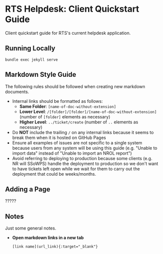 # RTS Helpdesk: Client Quickstart Guide

Client quickstart guide for RTS's current helpdesk application.

## Running Locally

`bundle exec jekyll serve`

## Markdown Style Guide

The following rules should be followed when creating new markdown documents.

- Internal links should be formatted as follows:
  - **Same Folder**: `[name-of-doc-without-extension]`
  - **Lower Level**: `/[folder]/[folder]/[name-of-doc-without-extension]` (number of `[folder]` elements as necessary)
  - **Higher Level**: `../ticket/create` (number of `..` elements as necessary)
- Do **NOT** include the trailing `/` on any internal links because it seems to break them when it is hosted on GitHub Pages
- Ensure all examples of issues are not specific to a single system because users from any system will be using this guide (e.g. "Unable to import data" instead of "Unable to import an NROL report")
- Avoid referring to deploying to production because some clients (e.g. NR will SSoWPS) handle the deployment to production so we don't want to have tickets left open while we wait for them to carry out the deployment that could be weeks/months.

## Adding a Page

?????

## Notes

Just some general notes.

- **Open markdown links in a new tab**

  ```HTML
  [link name](url_link){:target="_blank"}
  ```
